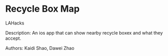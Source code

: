 # Recycle Box Map
LAHacks

Description: An ios app that can show nearby recycle boxex and what they accept.

Authors: Kaidi Shao, Dawei Zhao
